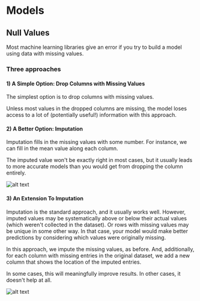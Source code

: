 # Models

## Null Values

Most machine learning libraries give an error if you try to build a model using data with missing values.

### Three approaches

#### 1) A Simple Option: Drop Columns with Missing Values

The simplest option is to drop columns with missing values.

Unless most values in the dropped columns are missing, the model loses access to a lot of (potentially useful!) information with this approach.

#### 2) A Better Option: Imputation

Imputation fills in the missing values with some number. For instance, we can fill in the mean value along each column.

The imputed value won't be exactly right in most cases, but it usually leads to more accurate models than you would get from dropping the column entirely.

![alt text](images/models-1.png)

#### 3) An Extension To Imputation

Imputation is the standard approach, and it usually works well. However, imputed values may be systematically above or below their actual values (which weren't collected in the dataset). Or rows with missing values may be unique in some other way. In that case, your model would make better predictions by considering which values were originally missing.

In this approach, we impute the missing values, as before. And, additionally, for each column with missing entries in the original dataset, we add a new column that shows the location of the imputed entries.

In some cases, this will meaningfully improve results. In other cases, it doesn't help at all.

![alt text](images/models.png)
